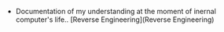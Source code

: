 <!-- TITLE: Documentation -->
<!-- SUBTITLE: All documentations i need to create for understand or remember -->

- Documentation of my understanding at the moment of inernal computer's life..
[Reverse Engineering](Reverse Engineering)


